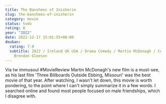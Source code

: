 ```yaml
---
title: The Banshees of Inisherin
slug: the-banshees-of-inisherin
category: movie
status: todo
rating: 0
year: "2022"
date: 2022-12-17 15:01:55+08:00
douban:
  rating: 7.9
  subtitle: 2022 / Ireland UK USA / Drama Comedy / Martin McDonagh / Colin Farrell
    Brendan Gleeson
---
```


Via tw immusoul #MovieReview Martin McDonagh's new film is a must-see, as his last film 'Three Billboards Outside Ebbing, Missouri' was the best movie of that year. After watching, I wasn't let down, this movie is worth pondering, to the point where I can't simply summarize it in a few words. I searched online and found most people focused on male friendships, which I disagree with.
